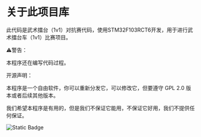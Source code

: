# 关于此项目库

此代码是武术擂台（1v1）对抗赛代码，使用STM32F103RCT6开发，用于进行武术擂台车（1v1）比赛项目。



**⚠️**警告：

本程序还在编写代码过程。



开源声明：

本程序是一个自由软件，你可以重新分发它，可以修改它，但要遵守 GPL 2.0 版本或者后续其他版本。

我们希望本程序是有用的，但是我们不保证它能用，不保证它好用，我们不提供任何保证。

![Static Badge](https://img.shields.io/badge/LISENCE-GPL2.0-blue)

